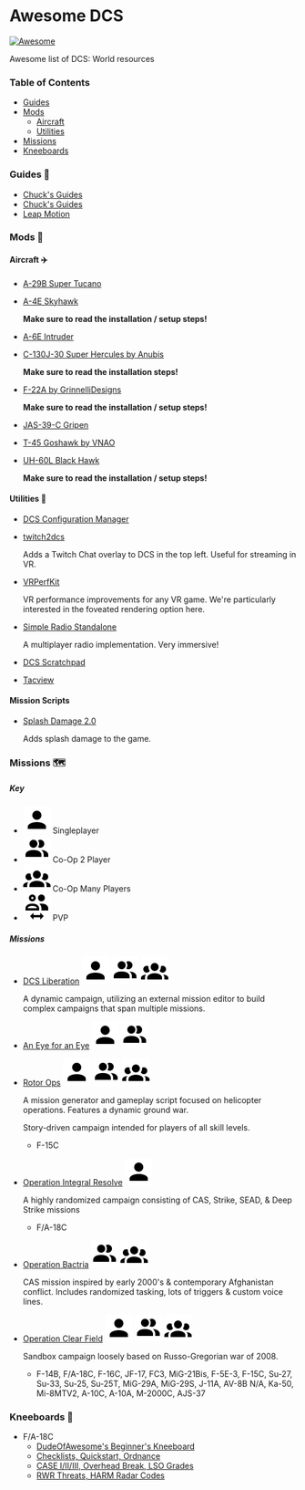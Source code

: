 # Awesome DCS

[![Awesome](https://awesome.re/badge.svg)](https://awesome.re)

Awesome list of DCS: World resources

### Table of Contents

-   [Guides](#guides-📄)
-   [Mods](#mods-🧩)
    -   [Aircraft](#aircraft-✈️)
    -   [Utilities](#utilities-🔧)
-   [Missions](#missions-🗺)
-   [Kneeboards](#kneeboards-📝)

### Guides 📄

-   [Chuck's Guides](https://www.mudspike.com/chucks-guides-dcs/)
-   [Chuck's Guides](https://www.mudspike.com/chucks-guides-dcs/)
-   [Leap Motion](https://forum.dcs.world/topic/285166-my-procedure-for-leap-motion-working-perfectly-in-dcs/#comment-4820137)

### Mods 🧩

#### Aircraft ✈️

-   [A-29B Super Tucano](https://github.com/luizrenault/a-29b-community)
-   [A-4E Skyhawk](https://github.com/heclak/community-a4e-c)

    **Make sure to read the installation / setup steps!**

-   [A-6E Intruder](https://github.com/CorsairCat/DCS-A-6E-Intruder)
-   [C-130J-30 Super Hercules by Anubis](https://forums.eagle.ru/topic/252075-dcs-super-hercules-mod-by-anubis/)

    **Make sure to read the installation steps!**

-   [F-22A by GrinnelliDesigns](https://fsoutlet.com/f22/)

    **Make sure to read the installation / setup steps!**

-   [JAS-39-C Gripen](https://github.com/whisky-actual/Community-JAS-39-C)
-   [T-45 Goshawk by VNAO](https://forums.eagle.ru/topic/203816-vnao-t-45-goshawk/)
-   [UH-60L Black Hawk](https://github.com/Kinkkujuustovoileipa/uh-60l)

    **Make sure to read the installation / setup steps!**

#### Utilities 🔧

-   [DCS Configuration Manager](https://github.com/TheFitzZZ/DCS-Config-Manager)
-   [twitch2dcs](https://github.com/jeffboulanger/twitch2dcs)

    Adds a Twitch Chat overlay to DCS in the top left. Useful for streaming in VR.

-   [VRPerfKit](https://github.com/fholger/vrperfkit)

    VR performance improvements for any VR game. We're particularly interested in the foveated rendering option here.

-   [Simple Radio Standalone](http://dcssimpleradio.com/gettingstarted/)

    A multiplayer radio implementation. Very immersive!

-   [DCS Scratchpad](https://github.com/rkusa/dcs-scratchpad)
-   [Tacview](https://www.tacview.net/)

#### Mission Scripts

-   [Splash Damage 2.0](https://forum.dcs.world/topic/289290-splash-damage-20-script-make-explosions-better/)

    Adds splash damage to the game.

### Missions 🗺

##### Key

-   ![Solo](/assets/account.svg) Singleplayer
-   ![Co-Op 2 player](/assets/account-multiple.svg) Co-Op 2 Player
-   ![Co-Op Many](/assets/account-group.svg) Co-Op Many Players
-   ![PVP](/assets/account-switch-outline.svg) PVP

##### Missions

-   [DCS Liberation](https://github.com/dcs-liberation/dcs_liberation)
    ![solo](/assets/account.svg)
    ![2 player](/assets/account-multiple.svg)
    ![Co-Op Many](/assets/account-group.svg)

    A dynamic campaign, utilizing an external mission editor to build complex campaigns that span multiple missions.

-   [An Eye for an Eye](https://forum.dcs.world/topic/117887-an-eye-for-an-eye-v09-single-player2-player-for-f-15c) ![solo](/assets/account.svg) ![2 player](/assets/account-multiple.svg)
-   [Rotor Ops](https://dcs-helicopters.com/)
    ![solo](/assets/account.svg)
    ![2 player](/assets/account-multiple.svg)
    ![Co-Op Many](/assets/account-group.svg)

    A mission generator and gameplay script focused on helicopter operations. Features a dynamic ground war.


    Story-driven campaign intended for players of all skill levels.

    -   F-15C

-   [Operation Integral Resolve](https://www.digitalcombatsimulator.com/en/files/3309469/)
    ![solo](/assets/account.svg)

    A highly randomized campaign consisting of CAS, Strike, SEAD, & Deep Strike missions

    -   F/A-18C

-   [Operation Bactria](https://www.digitalcombatsimulator.com/en/files/201633/)
    ![2 player](/assets/account-multiple.svg)
    ![Co-Op Many](/assets/account-group.svg)

    CAS mission inspired by early 2000's & contemporary Afghanistan conflict. Includes randomized tasking, lots of triggers & custom voice lines.

-   [Operation Clear Field](https://www.digitalcombatsimulator.com/en/files/3306039/)
    ![solo](/assets/account.svg)
    ![2 player](/assets/account-multiple.svg)
    ![Co-Op Many](/assets/account-group.svg)

    Sandbox campaign loosely based on Russo-Gregorian war of 2008.

    -   F-14B, F/A-18C, F-16C, JF-17, FC3, MiG-21Bis, F-5E-3, F-15C, Su-27, Su-33, Su-25, Su-25T, MiG-29A, MiG-29S, J-11A, AV-8B N/A, Ka-50, Mi-8MTV2, A-10C, A-10A, M-2000C, AJS-37

### Kneeboards 📝

-   F/A-18C
    -   [DudeOfAwesome's Beginner's Kneeboard](https://github.com/dudeofawesome/dcs-kneeboards)
    -   [Checklists, Quickstart, Ordnance](https://www.digitalcombatsimulator.com/en/files/3314313/)
    -   [CASE I/II/III, Overhead Break, LSO Grades](https://www.digitalcombatsimulator.com/en/files/3314314/)
    -   [RWR Threats, HARM Radar Codes](https://www.digitalcombatsimulator.com/en/files/3314315/)
